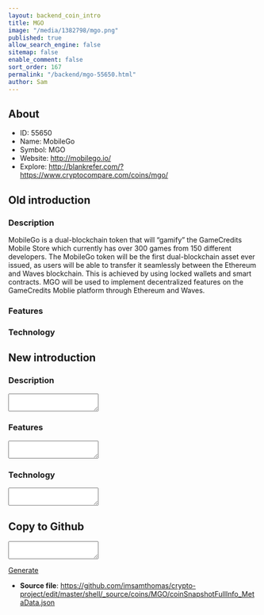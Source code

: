 ```yaml
---
layout: backend_coin_intro
title: MGO
image: "/media/1382798/mgo.png"
published: true
allow_search_engine: false
sitemap: false
enable_comment: false
sort_order: 167
permalink: "/backend/mgo-55650.html"
author: Sam
---
```


## About

- ID: 55650
- Name: MobileGo
- Symbol: MGO
- Website: http://mobilego.io/
- Explore: http://blankrefer.com/?https://www.cryptocompare.com/coins/mgo/


## Old introduction

### Description

<p>MobileGo is a dual-blockchain token that will “gamify” the GameCredits Mobile Store which currently has over 300 games from 150 different developers. The MobileGo token will be the first dual-blockchain asset ever issued, as users will be able to transfer it seamlessly between the Ethereum and Waves blockchain. This is achieved by using locked wallets and smart contracts. MGO will be used to implement decentralized features on the <span>GameCredits</span> Moblie platform through Ethereum and Waves.</p>

### Features


### Technology




## New introduction


### Description
<textarea id="meta_description" name="description"></textarea>

### Features
<textarea id="meta_features" name="features"></textarea>

### Technology
<textarea id="meta_technology" name="technology"></textarea>


## Copy to Github

<textarea id="coinsnapshotfullinfo_metadata"></textarea>

<a href="#gen" onclick="generateMetaDatJson()">Generate</a>

- **Source file**: <a href="https://github.com/imsamthomas/crypto-project/edit/master/shell/_source/coins/MGO/coinSnapshotFullInfo_MetaData.json">https://github.com/imsamthomas/crypto-project/edit/master/shell/_source/coins/MGO/coinSnapshotFullInfo_MetaData.json</a>

